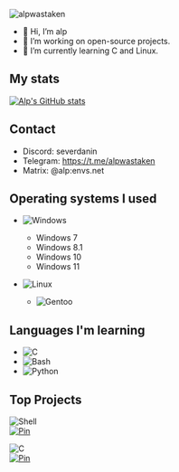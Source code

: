 <p align="left"> <img src="https://komarev.com/ghpvc/?username=alpwastaken&label=Profile%20views&color=ff0000&style=flat-square" alt="alpwastaken" /></p>

- 👋 Hi, I’m alp
- 👀 I’m working on open-source projects.
- 🌱 I’m currently learning C and Linux.

## My stats
[![Alp's GitHub stats](https://github-readme-stats.vercel.app/api?username=alpwastaken)](https://github.com/anuraghazra/github-readme-stats)

## Contact
* Discord: severdanin
* Telegram: https://t.me/alpwastaken
* Matrix: @alp:envs.net

## Operating systems I used
* ![Windows](https://img.shields.io/badge/Windows-informational?style=flat&logo=windows&logoColor=white)
  * Windows 7
  * Windows 8.1
  * Windows 10
  * Windows 11

* ![Linux](https://img.shields.io/badge/Linux-yellow?style=flat&logo=linux&logoColor=black)
  * ![Gentoo](https://img.shields.io/badge/Gentoo-blueviolet?style=flat&logo=gentoo&logoColor=white)

## Languages I'm learning
* ![C](https://img.shields.io/badge/C-blue?style=flat&logo=c&logoColor=white)
* ![Bash](https://img.shields.io/badge/Bash-121011?style=flat&logo=gnu-bash&logoColor=white)
* ![Python](https://img.shields.io/badge/Python%20-%2314354C.svg?logo=python&logoColor=white)

## Top Projects
![Shell](https://camroku.tech/badge/sh.svg)<br/>
[![Pin](https://github-readme-stats.vercel.app/api/pin/?username=alplinux&hide_border=true&theme=apprentice&repo=apm)](https://github.com/alplinux/apm)

![C](https://camroku.tech/badge/other.svg)<br/>
[![Pin](https://github-readme-stats.vercel.app/api/pin/?username=alpwastaken&hide_border=true&theme=apprentice&repo=cagansplace)](https://github.com/alpwastaken/cagansplace)
<!---
iAlq/iAlq is a ✨ special ✨ repository because its `README.md` (this file) appears on your GitHub profile.
You can click the Preview link to take a look at your changes.
--->
